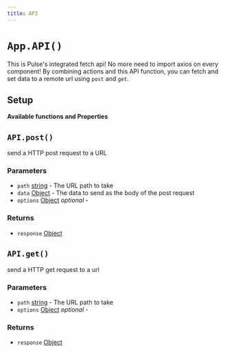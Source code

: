 ```yaml
---
title: API
---
```


# `App.API()`

This is Pulse's integrated fetch api! No more need to import axios on every component! By combining actions and this API function, you can fetch and set data to a remote url using `post` and `get`.

## Setup


**Available functions and Properties**

## `API.post()` 

send a HTTP post request to a URL

### Parameters
- `path` [string]() - The URL path to take
- `data` [Object]() - The data to send as the body of the post request
- `options` [Object]() _optional_ - 
### Returns
- `response` [Object]()

## `API.get()` 

send a HTTP get request to a url

### Parameters
- `path` [string]() - The URL path to take
- `options` [Object]() _optional_ - 
### Returns
- `response` [Object]()